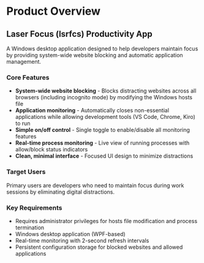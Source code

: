 # Product Overview

## Laser Focus (lsrfcs) Productivity App

A Windows desktop application designed to help developers maintain focus by providing system-wide website blocking and automatic application management.

### Core Features

- **System-wide website blocking** - Blocks distracting websites across all browsers (including incognito mode) by modifying the Windows hosts file
- **Application monitoring** - Automatically closes non-essential applications while allowing development tools (VS Code, Chrome, Kiro) to run
- **Simple on/off control** - Single toggle to enable/disable all monitoring features
- **Real-time process monitoring** - Live view of running processes with allow/block status indicators
- **Clean, minimal interface** - Focused UI design to minimize distractions

### Target Users

Primary users are developers who need to maintain focus during work sessions by eliminating digital distractions.

### Key Requirements

- Requires administrator privileges for hosts file modification and process termination
- Windows desktop application (WPF-based)
- Real-time monitoring with 2-second refresh intervals
- Persistent configuration storage for blocked websites and allowed applications
